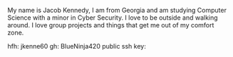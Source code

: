 My name is Jacob Kennedy, I am from Georgia and am studying Computer Science with a minor in Cyber Security. 
I love to be outside and walking around. I love group projects and things that get me out of my comfort zone. 

hfh: jkenne60
gh: BlueNinja420
public ssh key: 
